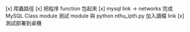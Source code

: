 [x] 爬蟲路徑
[x] 把程序 function 包起來
[x] mysql link -> networks
完成 MySQL Class module
測試 module 與 python 
nthu_ipth.py 加入讀檔 link
[x] 測試部署到桌機
